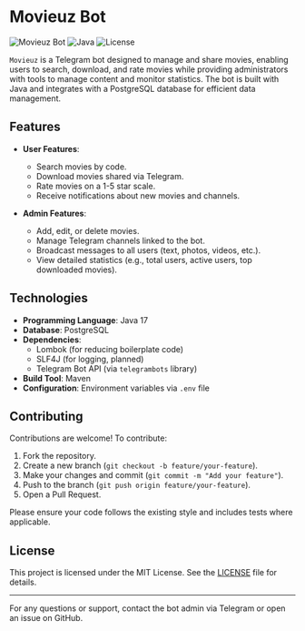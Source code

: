 # Movieuz Bot

![Movieuz Bot](https://img.shields.io/badge/Bot-Telegram-blue.svg)
![Java](https://img.shields.io/badge/Language-Java-orange.svg)
![License](https://img.shields.io/badge/License-MIT-green.svg)

`Movieuz` is a Telegram bot designed to manage and share movies, enabling users to search, download, and rate movies while providing administrators with tools to manage content and monitor statistics. The bot is built with Java and integrates with a PostgreSQL database for efficient data management.

## Features
- **User Features**:
    - Search movies by code.
    - Download movies shared via Telegram.
    - Rate movies on a 1-5 star scale.
    - Receive notifications about new movies and channels.

- **Admin Features**:
    - Add, edit, or delete movies.
    - Manage Telegram channels linked to the bot.
    - Broadcast messages to all users (text, photos, videos, etc.).
    - View detailed statistics (e.g., total users, active users, top downloaded movies).

## Technologies
- **Programming Language**: Java 17
- **Database**: PostgreSQL
- **Dependencies**:
    - Lombok (for reducing boilerplate code)
    - SLF4J (for logging, planned)
    - Telegram Bot API (via `telegrambots` library)
- **Build Tool**: Maven
- **Configuration**: Environment variables via `.env` file

## Contributing
Contributions are welcome! To contribute:
1. Fork the repository.
2. Create a new branch (`git checkout -b feature/your-feature`).
3. Make your changes and commit (`git commit -m "Add your feature"`).
4. Push to the branch (`git push origin feature/your-feature`).
5. Open a Pull Request.

Please ensure your code follows the existing style and includes tests where applicable.

## License
This project is licensed under the MIT License. See the [LICENSE](LICENSE) file for details.

---

For any questions or support, contact the bot admin via Telegram or open an issue on GitHub.
